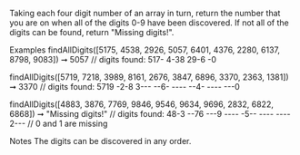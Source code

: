Taking each four digit number of an array in turn, return the number that you are on when all of the digits 0-9 have been discovered. If not all of the digits can be found, return "Missing digits!".

Examples
findAllDigits([5175, 4538, 2926, 5057, 6401, 4376, 2280, 6137, 8798, 9083]) ➞ 5057
// digits found:  517-  4-38  29-6  -0

findAllDigits([5719, 7218, 3989, 8161, 2676, 3847, 6896, 3370, 2363, 1381]) ➞ 3370
// digits found:  5719  -2-8  3---  --6-  ----  --4-  ----  ---0

findAllDigits([4883, 3876, 7769, 9846, 9546, 9634, 9696, 2832, 6822, 6868]) ➞ "Missing digits!"
// digits found:  48-3  --76  ---9  ----  -5--  ----  ----  2---
// 0 and 1 are missing

Notes
The digits can be discovered in any order.